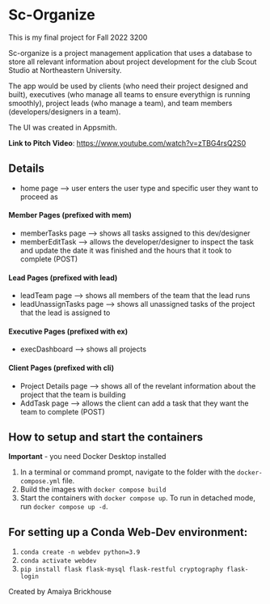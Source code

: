 # Sc-Organize

This is my final project for Fall 2022 3200

Sc-organize is a project management application that uses a database to store all relevant information about project development for the club Scout Studio at Northeastern University.

The app would be used by clients (who need their project designed and built), executives (who manage all teams to ensure everythign is running smoothly), project leads (who manage a team), and team members (developers/designers in a team).

The UI was created in Appsmith.

**Link to Pitch Video**: <a href="https://www.youtube.com/watch?v=zTBG4rsQ2S0">https://www.youtube.com/watch?v=zTBG4rsQ2S0</a>

## Details

- home page --> user enters the user type and specific user they want to proceed as

#### Member Pages (prefixed with mem)

- memberTasks page --> shows all tasks assigned to this dev/designer
- memberEditTask --> allows the developer/designer to inspect the task and update the date it was finished and the hours that it took to complete (POST)

#### Lead Pages (prefixed with lead)

- leadTeam page --> shows all members of the team that the lead runs
- leadUnassignTasks page --> shows all unassigned tasks of the project that the lead is assigned to

#### Executive Pages (prefixed with ex)

- execDashboard --> shows all projects

#### Client Pages (prefixed with cli)

- Project Details page --> shows all of the revelant information about the project that the team is building
- AddTask page --> allows the client can add a task that they want the team to complete (POST)

## How to setup and start the containers

**Important** - you need Docker Desktop installed

1. In a terminal or command prompt, navigate to the folder with the `docker-compose.yml` file.
1. Build the images with `docker compose build`
1. Start the containers with `docker compose up`. To run in detached mode, run `docker compose up -d`.

## For setting up a Conda Web-Dev environment:

1. `conda create -n webdev python=3.9`
1. `conda activate webdev`
1. `pip install flask flask-mysql flask-restful cryptography flask-login`

Created by Amaiya Brickhouse
